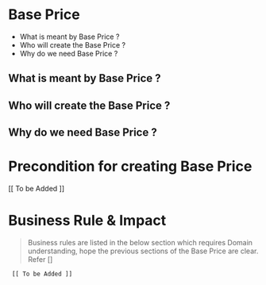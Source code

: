 # Base Price

* What is meant by Base Price ?	
* Who will create the Base Price ?	
* Why do we need Base Price ? 


## What is meant by Base Price ?	

## Who will create the Base Price ?

	
## Why do we need Base Price ? 






# Precondition for creating Base Price



   [[ To be Added ]]






# Business Rule & Impact 

> Business rules are listed in the below section which requires Domain understanding, hope the previous sections of the Base Price are clear. Refer [] 



     [[ To be Added ]]











